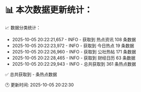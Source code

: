 📊 本次数据更新统计：
==========================

📈 数据分类统计：
- 2025-10-05 20:22:21,657 - INFO - 获取到 热点资讯 108 条数据
- 2025-10-05 20:22:23,972 - INFO - 获取到 今日热点 19 条数据
- 2025-10-05 20:22:26,960 - INFO - 获取到 公社热帖 171 条数据
- 2025-10-05 20:22:28,465 - INFO - 获取到 财经日历 63 条数据
- 2025-10-05 20:22:29,943 - INFO - 总共获取到 361 条热点数据

✅ 总共获取到 - 条热点数据

🕐 更新时间: 2025-10-05 20:22:30
